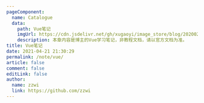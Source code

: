 ```yaml
---
pageComponent:
  name: Catalogue
  data:
    path: Vue笔记
    imgUrl: https://cdn.jsdelivr.net/gh/xugaoyi/image_store/blog/20200204143633.png
    description: 本章内容是博主的Vue学习笔记，非教程文档，请以官方文档为准。
title: Vue笔记
date: 2021-04-21 21:30:29
permalink: /note/vue/
article: false
comment: false
editLink: false
author:
  name: zzwi
  link: https://github.com/zzwi
---
```


